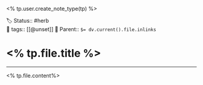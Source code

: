 <% tp.user.create_note_type(tp) %>


🏷️ Status:: #herb   
📌 tags:: [[@unset]]
🔗 Parent::  `$= dv.current().file.inlinks`

# <% tp.file.title %>
-----



<% tp.file.content%>
